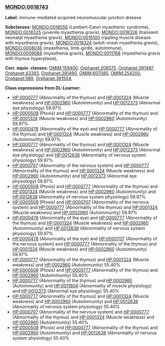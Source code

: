
### [MONDO:0018743](http://purl.obolibrary.org/obo/MONDO_0018743)
**Label:** immune-mediated acquired neuromuscular junction disease

**Subclasses:** [MONDO:0018556](http://purl.obolibrary.org/obo/MONDO_0018556) (Lambert-Eaton myasthenic syndrome), [MONDO:0018325](http://purl.obolibrary.org/obo/MONDO_0018325) (juvenile myasthenia gravis), [MONDO:0018326](http://purl.obolibrary.org/obo/MONDO_0018326) (transient neonatal myasthenia gravis), [MONDO:0016100](http://purl.obolibrary.org/obo/MONDO_0016100) (rippling muscle disease with myasthenia gravis), [MONDO:0018324](http://purl.obolibrary.org/obo/MONDO_0018324) (adult-onset myasthenia gravis), [MONDO:0008036](http://purl.obolibrary.org/obo/MONDO_0008036) (myasthenia, limb-girdle, autoimmune), [MONDO:0009688](http://purl.obolibrary.org/obo/MONDO_0009688) (myasthenia gravis), [MONDO:0011768](http://purl.obolibrary.org/obo/MONDO_0011768) (myasthenia gravis with thymus hyperplasia), 

**Corr. equiv. classes:** [OMIM:159400](http://purl.obolibrary.org/obo/OMIM_159400), [Orphanet:206575](http://www.orpha.net/ORDO/Orphanet_206575), [Orphanet:391497](http://www.orpha.net/ORDO/Orphanet_391497), [Orphanet:43393](http://www.orpha.net/ORDO/Orphanet_43393), [Orphanet:391490](http://www.orpha.net/ORDO/Orphanet_391490), [OMIM:607085](http://purl.obolibrary.org/obo/OMIM_607085), [OMIM:254200](http://purl.obolibrary.org/obo/OMIM_254200), [Orphanet:589](http://www.orpha.net/ORDO/Orphanet_589), [Orphanet:391504](http://www.orpha.net/ORDO/Orphanet_391504), 

**Class expressions from DL-Learner:**

- [HP:0000777](http://purl.obolibrary.org/obo/HP_0000777) (Abnormality of the thymus) and [HP:0001324](http://purl.obolibrary.org/obo/HP_0001324) (Muscle weakness) and [HP:0002960](http://purl.obolibrary.org/obo/HP_0002960) (Autoimmunity) and [HP:0012373](http://purl.obolibrary.org/obo/HP_0012373) (Abnormal eye physiology) 59.97%
- [HP:0000508](http://purl.obolibrary.org/obo/HP_0000508) (Ptosis) and [HP:0000777](http://purl.obolibrary.org/obo/HP_0000777) (Abnormality of the thymus) and [HP:0001324](http://purl.obolibrary.org/obo/HP_0001324) (Muscle weakness) and [HP:0002960](http://purl.obolibrary.org/obo/HP_0002960) (Autoimmunity) 59.97%
- [HP:0000478](http://purl.obolibrary.org/obo/HP_0000478) (Abnormality of the eye) and [HP:0000777](http://purl.obolibrary.org/obo/HP_0000777) (Abnormality of the thymus) and [HP:0001324](http://purl.obolibrary.org/obo/HP_0001324) (Muscle weakness) and [HP:0002960](http://purl.obolibrary.org/obo/HP_0002960) (Autoimmunity) 59.97%
- [HP:0000777](http://purl.obolibrary.org/obo/HP_0000777) (Abnormality of the thymus) and [HP:0001324](http://purl.obolibrary.org/obo/HP_0001324) (Muscle weakness) and [HP:0002960](http://purl.obolibrary.org/obo/HP_0002960) (Autoimmunity) and [HP:0012373](http://purl.obolibrary.org/obo/HP_0012373) (Abnormal eye physiology) and [HP:0012638](http://purl.obolibrary.org/obo/HP_0012638) (Abnormality of nervous system physiology) 59.97%
- [HP:0000707](http://purl.obolibrary.org/obo/HP_0000707) (Abnormality of the nervous system) and [HP:0000777](http://purl.obolibrary.org/obo/HP_0000777) (Abnormality of the thymus) and [HP:0001324](http://purl.obolibrary.org/obo/HP_0001324) (Muscle weakness) and [HP:0002960](http://purl.obolibrary.org/obo/HP_0002960) (Autoimmunity) and [HP:0012373](http://purl.obolibrary.org/obo/HP_0012373) (Abnormal eye physiology) 59.97%
- [HP:0000508](http://purl.obolibrary.org/obo/HP_0000508) (Ptosis) and [HP:0000777](http://purl.obolibrary.org/obo/HP_0000777) (Abnormality of the thymus) and [HP:0001324](http://purl.obolibrary.org/obo/HP_0001324) (Muscle weakness) and [HP:0002960](http://purl.obolibrary.org/obo/HP_0002960) (Autoimmunity) and [HP:0012638](http://purl.obolibrary.org/obo/HP_0012638) (Abnormality of nervous system physiology) 59.97%
- [HP:0000508](http://purl.obolibrary.org/obo/HP_0000508) (Ptosis) and [HP:0000707](http://purl.obolibrary.org/obo/HP_0000707) (Abnormality of the nervous system) and [HP:0000777](http://purl.obolibrary.org/obo/HP_0000777) (Abnormality of the thymus) and [HP:0001324](http://purl.obolibrary.org/obo/HP_0001324) (Muscle weakness) and [HP:0002960](http://purl.obolibrary.org/obo/HP_0002960) (Autoimmunity) 59.97%
- [HP:0000478](http://purl.obolibrary.org/obo/HP_0000478) (Abnormality of the eye) and [HP:0000777](http://purl.obolibrary.org/obo/HP_0000777) (Abnormality of the thymus) and [HP:0001324](http://purl.obolibrary.org/obo/HP_0001324) (Muscle weakness) and [HP:0002960](http://purl.obolibrary.org/obo/HP_0002960) (Autoimmunity) and [HP:0012638](http://purl.obolibrary.org/obo/HP_0012638) (Abnormality of nervous system physiology) 59.97%
- [HP:0000478](http://purl.obolibrary.org/obo/HP_0000478) (Abnormality of the eye) and [HP:0000707](http://purl.obolibrary.org/obo/HP_0000707) (Abnormality of the nervous system) and [HP:0000777](http://purl.obolibrary.org/obo/HP_0000777) (Abnormality of the thymus) and [HP:0001324](http://purl.obolibrary.org/obo/HP_0001324) (Muscle weakness) and [HP:0002960](http://purl.obolibrary.org/obo/HP_0002960) (Autoimmunity) 59.97%
- [HP:0000777](http://purl.obolibrary.org/obo/HP_0000777) (Abnormality of the thymus) and [HP:0001324](http://purl.obolibrary.org/obo/HP_0001324) (Muscle weakness) and [HP:0002960](http://purl.obolibrary.org/obo/HP_0002960) (Autoimmunity) 55.40%
- [HP:0000508](http://purl.obolibrary.org/obo/HP_0000508) (Ptosis) and [HP:0000777](http://purl.obolibrary.org/obo/HP_0000777) (Abnormality of the thymus) and [HP:0002960](http://purl.obolibrary.org/obo/HP_0002960) (Autoimmunity) 55.40%
- [HP:0000777](http://purl.obolibrary.org/obo/HP_0000777) (Abnormality of the thymus) and [HP:0002960](http://purl.obolibrary.org/obo/HP_0002960) (Autoimmunity) and [HP:0011804](http://purl.obolibrary.org/obo/HP_0011804) (Abnormality of muscle physiology) and [HP:0012373](http://purl.obolibrary.org/obo/HP_0012373) (Abnormal eye physiology) 55.40%
- [HP:0000777](http://purl.obolibrary.org/obo/HP_0000777) (Abnormality of the thymus) and [HP:0001324](http://purl.obolibrary.org/obo/HP_0001324) (Muscle weakness) and [HP:0002960](http://purl.obolibrary.org/obo/HP_0002960) (Autoimmunity) and [HP:0012638](http://purl.obolibrary.org/obo/HP_0012638) (Abnormality of nervous system physiology) 55.40%
- [HP:0000707](http://purl.obolibrary.org/obo/HP_0000707) (Abnormality of the nervous system) and [HP:0000777](http://purl.obolibrary.org/obo/HP_0000777) (Abnormality of the thymus) and [HP:0001324](http://purl.obolibrary.org/obo/HP_0001324) (Muscle weakness) and [HP:0002960](http://purl.obolibrary.org/obo/HP_0002960) (Autoimmunity) 55.40%
- [HP:0000508](http://purl.obolibrary.org/obo/HP_0000508) (Ptosis) and [HP:0000777](http://purl.obolibrary.org/obo/HP_0000777) (Abnormality of the thymus) and [HP:0002960](http://purl.obolibrary.org/obo/HP_0002960) (Autoimmunity) and [HP:0012638](http://purl.obolibrary.org/obo/HP_0012638) (Abnormality of nervous system physiology) 55.40%


